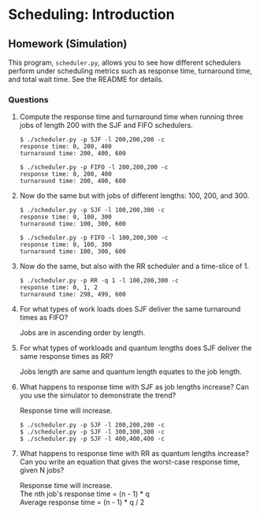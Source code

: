 # Scheduling: Introduction

## Homework (Simulation)

This program, `scheduler.py`, allows you to see how different schedulers perform under scheduling metrics such as response time, turnaround time, and total wait time. See the README for details.

### Questions

1. Compute the response time and turnaround time when running three jobs of length 200 with the SJF and FIFO schedulers.

    ```
    $ ./scheduler.py -p SJF -l 200,200,200 -c
    response time: 0, 200, 400
    turnaround time: 200, 400, 600

    $ ./scheduler.py -p FIFO -l 200,200,200 -c
    response time: 0, 200, 400
    turnaround time: 200, 400, 600
    ```

2. Now do the same but with jobs of different lengths: 100, 200, and 300.

    ```
    $ ./scheduler.py -p SJF -l 100,200,300 -c
    response time: 0, 100, 300
    turnaround time: 100, 300, 600

    $ ./scheduler.py -p FIFO -l 100,200,300 -c
    response time: 0, 100, 300
    turnaround time: 100, 300, 600
    ```

3. Now do the same, but also with the RR scheduler and a time-slice of 1.

    ```
    $ ./scheduler.py -p RR -q 1 -l 100,200,300 -c
    response time: 0, 1, 2
    turnaround time: 298, 499, 600
    ```
4. For what types of work loads does SJF deliver the same turnaround times as FIFO?

    Jobs are in ascending order by length.

5. For what types of workloads and quantum lengths does SJF deliver the same response times as RR?

    Jobs length are same and quantum length equates to the job length.

6. What happens to response time with SJF as job lengths increase? Can you use the simulator to demonstrate the trend?

    Response time will increase.
    ```
    $ ./scheduler.py -p SJF -l 200,200,200 -c
    $ ./scheduler.py -p SJF -l 300,300,300 -c
    $ ./scheduler.py -p SJF -l 400,400,400 -c
    ```

7. What happens to response time with RR as quantum lengths increase? Can you write an equation that gives the worst-case response time, given N jobs?

    Response time will increase.\
    The nth job's response time = (n - 1) * q\
    Average response time = (n - 1) * q / 2

